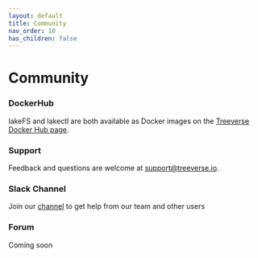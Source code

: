 ```yaml
---
layout: default
title: Community
nav_order: 10
has_children: false
---
```


# Community

### DockerHub

lakeFS and lakectl are both available as Docker images on the [Treeverse Docker Hub page](https://hub.docker.com/r/treeverse/).

### Support

Feedback and questions are welcome at [support@treeverse.io](mailto:support@treeverse.io).

### Slack Channel

Join our [channel](https://join.slack.com/t/lakefs/shared_invite/zt-fm6e2ncx-6wR3yW5jABXBuqN2NnLCDA) to get help from our team and other users

### Forum

Coming soon
